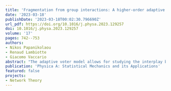 ```yaml
---
title: 'Fragmentation from group interactions: A higher-order adaptive voter model'
date: '2023-03-18'
publishDate: '2023-03-18T00:02:30.796690Z'
url_pdf: https://doi.org/10.1016/j.physa.2023.129257
doi: 10.1016/j.physa.2023.129257
volume: '17'
pages: 742--753
authors:
- Nikos Papanikolaou
- Renaud Lambiotte
- Giacomo Vaccario
abstract: "The adaptive voter model allows for studying the interplay between homophily, the tendency of like-minded individuals to attract each other, and social influence, the tendency for connected individuals to influence each other. However, it relies on graphs, and thus, it only considers pairwise interactions. We develop a minimal extension of the adaptive voter model to hypergraphs to study the interactions of groups of arbitrary sizes using a threshold parameter. We study S-uniform hypergraphs as initial configurations. With numerical simulations, we find new phenomena not found in the counterpart pairwise models, such as the formation of bands in the magnetization and the lack of an equilibrium state. Finally, we develop an analytical model using a sparse hypergraph approximation that accurately predicts the bands' boundaries and height."
publication: 'Physica A: Statistical Mechanics and its Applications'
featured: false
projects:
- Network Theory
---
```

